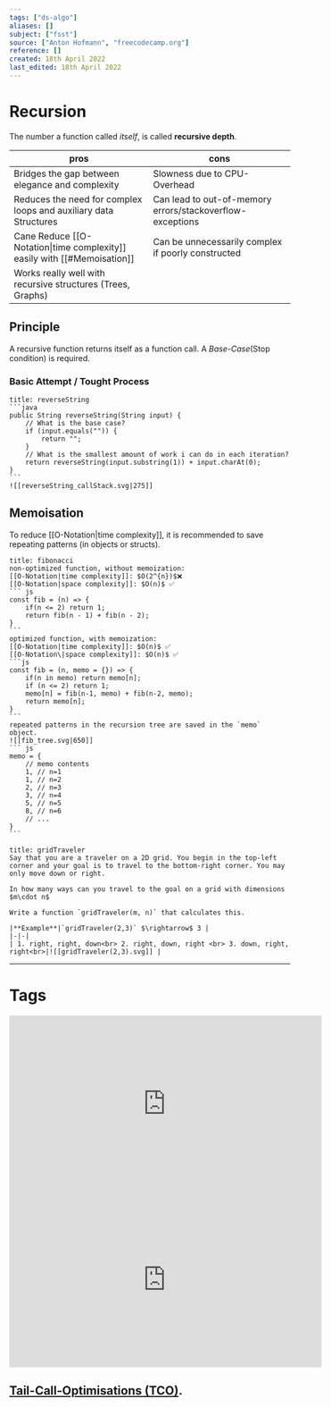 ```yaml
---
tags: ["ds-algo"]
aliases: []
subject: ["fsst"]
source: ["Anton Hofmann", "freecodecamp.org"]
reference: []
created: 18th April 2022
last_edited: 18th April 2022
---
```


# Recursion
The number a function called *itself*, is called **recursive depth**.

| pros                                                             | cons                                                      |
| ---------------------------------------------------------------- | --------------------------------------------------------- |
| Bridges the gap between elegance and complexity                  | Slowness due to CPU-Overhead                              |
| Reduces the need for complex loops and auxiliary data Structures | Can lead to out-of-memory errors/stackoverflow-exceptions |
| Cane Reduce [[O-Notation\|time complexity]] easily with [[#Memoisation]]              | Can be unnecessarily complex if poorly constructed        |
| Works really well with recursive structures (Trees, Graphs)      |                                                           |

## Principle
A recursive function returns itself as a function call. A *Base-Case*(Stop condition) is required.
### Basic Attempt / Tought Process

````ad-example
title: reverseString
```java
public String reverseString(String input) {
	// What is the base case?
	if (input.equals("")) {
		return ""; 
	}
	// What is the smallest amount of work i can do in each iteration?
	return reverseString(input.substring(1)) + input.charAt(0);
}
```
![[reverseString_callStack.svg|275]]
````


## Memoisation
To reduce [[O-Notation|time complexity]], it is recommended to save repeating patterns (in objects or structs).

````ad-example 
title: fibonacci
non-optimized function, without memoization:
[[O-Notation|time complexity]]: $O(2^{n})$❌
[[O-Notation|space complexity]]: $O(n)$ ✅
``` js
const fib = (n) => {
	if(n <= 2) return 1;
	return fib(n - 1) + fib(n - 2);
}
```
optimized function, with memoization:
[[O-Notation|time complexity]]: $O(n)$ ✅
[[O-Notation\|space complexity]]: $O(n)$ ✅
```js
const fib = (n, memo = {}) => {
	if(n in memo) return memo[n];
	if (n <= 2) return 1;
	memo[n] = fib(n-1, memo) + fib(n-2, memo);
	return memo[n];
}
```
repeated patterns in the recursion tree are saved in the `memo` object.
![[fib_tree.svg|650]]
``` js
memo = {
	// memo contents
	1, // n=1 
	1, // n=2
	2, // n=3
	3, // n=4
	5, // n=5
	8, // n=6
	// ...
}
```
````

````ad-example
title: gridTraveler
Say that you are a traveler on a 2D grid. You begin in the top-left corner and your goal is to travel to the bottom-right corner. You may only move down or right.

In how many ways can you travel to the goal on a grid with dimensions $m\cdot n$

Write a function `gridTraveler(m, n)` that calculates this.

|**Example**|`gridTraveler(2,3)` $\rightarrow$ 3 |
|-|-|
| 1. right, right, down<br> 2. right, down, right <br> 3. down, right, right<br>|![[gridTraveler(2,3).svg]] |

````

---
# Tags
<iframe width="560" height="315" src="https://www.youtube.com/embed/oBt53YbR9Kk" title="YouTube video player" frameborder="0" allow="accelerometer; autoplay; clipboard-write; encrypted-media; gyroscope; picture-in-picture" allowfullscreen></iframe>

<iframe width="560" height="315" src="https://www.youtube.com/embed/IJDJ0kBx2LM" title="YouTube video player" frameborder="0" allow="accelerometer; autoplay; clipboard-write; encrypted-media; gyroscope; picture-in-picture" allowfullscreen></iframe>

## [Tail-Call-Optimisations (TCO)](https://stackoverflow.com/questions/310974/what-is-tail-call-optimization).
